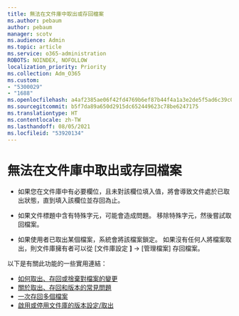 ```yaml
---
title: 無法在文件庫中取出或存回檔案
ms.author: pebaum
author: pebaum
manager: scotv
ms.audience: Admin
ms.topic: article
ms.service: o365-administration
ROBOTS: NOINDEX, NOFOLLOW
localization_priority: Priority
ms.collection: Adm_O365
ms.custom:
- "5300029"
- "1688"
ms.openlocfilehash: a4af2385ae06f42fd4769b6ef87b44f4a1a3e2de5f5ad6c39c0c06d72a8cdc07
ms.sourcegitcommit: b5f7da89a650d2915dc652449623c78be6247175
ms.translationtype: HT
ms.contentlocale: zh-TW
ms.lasthandoff: 08/05/2021
ms.locfileid: "53920134"
---
```

# <a name="unable-to-check-out-or-check-in-files-in-a-library"></a>無法在文件庫中取出或存回檔案

- 如果您在文件庫中有必要欄位，且未對該欄位填入值，將會導致文件處於已取出狀態，直到填入該欄位並存回為止。

- 如果文件標題中含有特殊字元，可能會造成問題。 移除特殊字元，然後嘗試取回檔案。

- 如果使用者已取出某個檔案，系統會將該檔案鎖定。  如果沒有任何人將檔案取出，則文件庫擁有者可以從 [文件庫設定 **]** -> [管理檔案] 存回檔案。

以下是有關此功能的一些實用連結：

- [如何取出、存回或捨棄對檔案的變更](https://support.office.com/article/check-out-check-in-or-discard-changes-to-files-in-a-library-7e2c12a9-a874-4393-9511-1378a700f6de)
- [關於取出、存回和版本的常見問題](https://support.office.com/article/Top-questions-about-check-out-check-in-and-versions-7E941339-E972-4C7A-A79A-80A1FCF84076)
- [一次存回多個檔案](https://support.office.com/article/check-out-check-in-or-discard-changes-to-files-in-a-library-7e2c12a9-a874-4393-9511-1378a700f6de)
- [啟用或停用文件庫的版本設定/取出](https://support.office.com/article/enable-and-configure-versioning-for-a-list-or-library-1555d642-23ee-446a-990a-bcab618c7a37)
